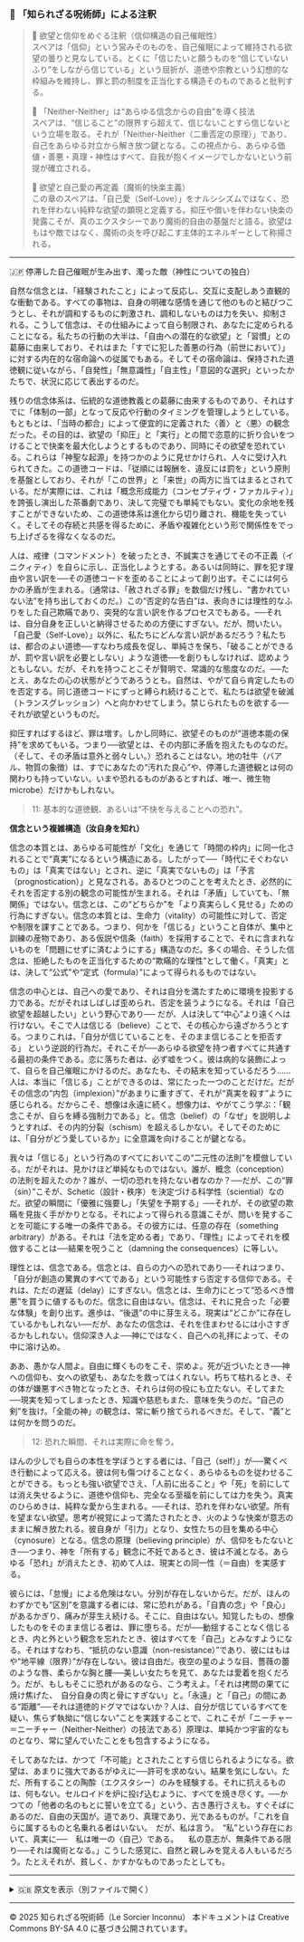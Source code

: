 ### 🐌 「知られざる呪術師」による注釈

>🔶 欲望と信仰をめぐる注釈（信仰構造の自己催眠性）<br>
スペアは「信仰」という営みそのものを、自己催眠によって維持される欲望の曇りと見なしている。とくに「信じたいと願うものを“信じていないふり”をしながら信じている」という屈折が、道徳や宗教という幻想的な枠組みを維持し、罪と罰の制度を正当化する構造そのものであると批判する。
>
>🔶 「Neither-Neither」は“あらゆる信念からの自由”を導く技法<br>
スペアは、“信じること”の限界すら超えて、信じないことすら信じないという立場を取る。それが「Neither-Neither（二重否定の原理）」であり、自己をあらゆる対立から解き放つ鍵となる。この視点から、あらゆる価値・善悪・真理・神性はすべて、自我が抱くイメージでしかないという前提が確立される。
>
>🔶 欲望と自己愛の再定義（魔術的快楽主義）<br>
この章のスペアは、「自己愛（Self-Love）」をナルシシズムではなく、恐れを伴わない純粋な欲望の顕現と定義する。抑圧や償いを伴わない快楽の発露こそが、真のエクスタシーであり魔術的自由の基盤だと語る。欲望はもはや敵ではなく、魔術の炎を呼び起こす主体的エネルギーとして称揚される。

---

🇯🇵 停滞した自己催眠が生み出す、濁った敵（神性についての独白）

自然な信念とは、「経験されたこと」によって反応し、交互に支配しあう直観的な衝動である。すべての事物は、自身の明確な感情を通じて他のものと結びつこうとし、それが調和するものに刺激され、調和しないものは力を失い、抑制される。こうして信念は、その仕組みによって自ら制限され、あなたに定められることになる。私たちの行動の大半は、「自由への潜在的な欲望」と「習慣」との葛藤に由来しており、それはまた「すでに犯した善悪の行為（前世において）」に対する内在的な宿命論への従属でもある。そしてその宿命論は、保持された道徳観に従いながら、「自発性」「無意識性」「自主性」「意図的な選択」といったかたちで、状況に応じて表出するのだ。

残りの信念体系は、伝統的な道徳教義との葛藤に由来するものであり、それはすでに「体制の一部」となって反応や行動のタイミングを管理しようとしている。もともとは、「当時の都合」によって便宜的に定義された〈善〉と〈悪〉の観念だった。その目的は、欲望の「抑圧」と「実行」との間で恣意的に折り合いをつけることで快楽を最大化しようとするものであり、同時にその欲望を恐れている。これらは「神聖な起源」を持つかのように見せかけられ、人々に受け入れられてきた。この道徳コードは、「従順には報酬を、違反には罰を」という原則を基盤としており、それが「この世界」と「来世」の両方に当てはまるとされている。だが実際には、これは「概念形成能力（コンセプティヴ・ファカルティ）」を誇張し演出した茶番劇であり、決して完璧でも単純でもない。変化の余地を残すことができないため、この道徳体系は進化から切り離され、機能を失っていく。そしてその存続と共感を得るために、矛盾や複雑化という形で関係性をでっち上げざるを得なくなるのだ。

人は、戒律（コマンドメント）を破ったとき、不誠実さを通じてその不正義（イニクィティ）を自らに示し、正当化しようとする。あるいは同時に、罪を犯す理由や言い訳を──その道徳コードを歪めることによって創り出す。そこには何らかの矛盾が生まれる。（通常は、「赦されざる罪」を数個だけ残し、“書かれていない法”を持ち出しておくのだ。）この“否定的な告白”は、表向きには理性的なふりをした自己欺瞞であり、突発的な言い訳を作るプロセスでもある。──それは、自分自身を正しいと納得させるための方便にすぎない。だが、問いたい。「自己愛（Self-Love）」以外に、私たちにどんな言い訳があるだろう？私たちは、都合のよい道徳──すなわち成長を促し、単純さを保ち、「破ることができるが、罰や言い訳を必要としない」ような道徳──を創りもしなければ、認めようともしない。だが、それを持つことこそが賢明で、常識的な態度なのだ。──たとえ、あなたの心の状態がどうであろうとも。自然は、やがて自ら肯定したものを否定する。同じ道徳コードにずっと縛られ続けることで、私たちは欲望を破滅（トランスグレッション）へと向かわせてしまう。禁じられたものを欲する──それが欲望というものだ。

抑圧すればするほど、罪は増す。しかし同時に、欲望そのものが“道徳本能の保持”を求めてもいる。つまり──欲望とは、その内部に矛盾を抱えたものなのだ。（そして、その矛盾は意外と弱々しい。）恐れることはない。地の牡牛（バアル、物質の象徴）は、すでにあなたの“汚れた良心”や、停滞した道徳観とは何の関わりも持っていない。いまや恐れるものがあるとすれば、唯一、微生物microbe）だけかもしれない。

>11: 基本的な道徳観、あるいは“不快を与えることへの恐れ”。

**信念という複雑構造（汝自身を知れ）**

信念の本質とは、あらゆる可能性が「文化」を通じて「時間の枠内」に同一化されることで“真実”になるという構造にある。したがって──「時代にそぐわないもの」は「真実ではない」とされ、逆に「真実でないもの」は「予言（prognostication）」と見なされる。あるひとつのことを考えたとき、必然的にそれを否定する別の観念の可能性が生まれる。それは「矛盾」していても、「無関係」ではない。信念とは、この“どちらか”を「より真実らしく見せる」ための行為にすぎない。信念の本質とは、生命力（vitality）の可能性に対して、否定や制限を課すことである。つまり、何かを「信じる」ということ自体が、集中と訓練の産物であり、ある仮説や信条（faith）を採用することで、それに含まれないものを「問題にせずに済むようにする」構造なのだ。多くの場合、そうした信念は、拒絶したものを正当化するための“欺瞞的な理性”として働く。「真実」とは、決して“公式”や“定式（formula）”によって得られるものではない。

信念の中心とは、自己への愛であり、それは自分を満たすために環境を投影する力である。だがそれはしばしば歪められ、否定を装うようになる。それは「自己欲望を超越したい」という野心であり──
だが、人は決して“中心”より遠くへは行けない。そこで人は信じる（believe）ことで、その核心から遠ざかろうとする。つまりこれは、「自分が信じていることを、そのまま信じることを拒否する」
という逆説的行為だ。それこそが──あらゆる欲望を持つ者すべてに共通する最初の条件である。恋に落ちた者は、必ず嘘をつく。彼は病的な装飾によって、自らを自己催眠にかけるのだ。あなたも、その結末を知っているだろう……人は、本当に「信じる」ことができるのは、常にたった一つのことだけだ。だがその信念の“内包（implexion）”があまりに重すぎて、それが“真実を殺す”ように感じられる。だからこそ、想像は永遠に続く。想像力は、やがてこう学ぶ：「観念こそが、自らを縛る強制力である」と。信念（belief）の「なぜ」を説明しようとすれば、その内的分裂（schism）を超えるしかない。そしてそのためには、「自分がどう愛しているか」に全意識を向けることが鍵となる。

我々は「信じる」という行為のすべてにおいてこの“二元性の法則”を模倣している。だがそれは、見かけほど単純なものではない。誰が、概念（conception）の法則を超えたのか？誰が、一切の恐れを持たない者なのか？──だが、この“罪（sin）”こそが、Schetic（設計・秩序）を決定づける科学性（sciential）なのだ。欲望の瞬間に「優雅に強要し」「失望を予期する」──それが、その欲望の欺瞞を見抜く手がかりとなる。それによって得られる意識こそが、問いを発することを可能にする唯一の条件である。その彼方には、任意の存在（something arbitrary）がある。それは「法を定める者」であり、「理性」によってそれを模倣することは──結果を呪うこと（damning the consequences）に等しい。

理性とは、信念である。信念とは、自らの力への恐れであり──それはつまり、「自分が創造の驚異のすべてである」という可能性すら否定する信仰である。それは、ただの遅延（delay）にすぎない。信念とは、生命力にとって“恐るべき憎悪”を買うに値するものだ。信念に自由はない。信念は、それに見合った「必要な体験」を創り出す。進歩は、“後退”の中に芽生える。現実は“どこか”に存在しているかもしれない──だが、あなたの信念は、それを住まわせるには小さすぎるかもしれない。信仰深き人よ──神にではなく、自己への礼拝によって、その中に溶け込め。

ああ、愚かな人間よ。自由に輝くものをこそ、崇めよ。死が近づいたとき──神への信仰も、女への欲望も、あなたを救ってはくれない。朽ちて枯れるとき、その体が嫌悪すべき物となったとき、それらは何の役にも立たない。そしてまた──現実を知ってしまったとき、知識や慈悲もまた、意味を失うのだ。“自己の剣”を抜け。「全能の神」の観念は、常に斬り捨てられるべきだ。そして、“義”とは何かを問うのだ。

>12: 恐れた瞬間、それは実際に命を奪う。

ほんの少しでも自らの本性を学ぼうとする者には、「自己（self）」が──驚くべき行動によって応える。彼は何も傷つけることなく、あらゆるものを従わせることができる。もっとも強い欲望でさえ、「人前に出ること」や「死」を前にしては消え失せるように、道徳や信仰も、完全なる至福を前にしては力を失う。真実のひらめきは、純粋な愛から生まれる。──それは、恐れを伴わない欲望。所有を望まない欲望。思考が視覚によって満たされたとき、火のような快楽が意志のままに解き放たれる。彼自身が「引力」となり、女性たちの目を集める中心（cynosure）となる。信念の原理（believing principle）が、信仰をもたないとき──つまり、神を「所有する」観念に不妊であるとき、彼は不滅となる。あらゆる「恐れ」が消えたとき、初めて人は、現実との同一性（＝自由）を実感する。

彼らには、「怠慢」による危険はない。分別が存在しないからだ。だが、ほんのわずかでも“区別”を意識する者には、常に恐れがある。「自責の念」や「良心」があるかぎり、痛みが芽生え続ける。そこに、自由はない。知覚したもの、想像したものをそのまま信じる者は、罪に堕ちる。だが──動揺することなく信じるとき、内と外という観念を忘れたとき、彼はすべてを「自己」とみなすようになる。それはすなわち、“抵抗のない意識（non-resistance）”であり、彼にはもはや“地平線（限界）”が存在しない。彼は自由だ。夜空の星のような目、薔薇の蕾のような唇、柔らかな胸と腰──美しい女たちを見て、あなたは愛着を抱くだろう。だが、もしもそこに恐れがあるのなら、こう考えよ。「それは拷問の果てに焼け焦げた、　自分自身の肉と骨にすぎない」と。「永遠」と「自己」の間にある“距離”──それは道徳的ドグマではないか？人は、自分が信じているすべてを疑い、焦らず執拗に“信じない”ことを実践することで、これこそが「ニーチャー＝ニーチャー（Neither-Neither）の技法である）原理は、単純かつ宇宙的なものとなり、常に望んでいたことをも包含するようになる。

そしてあなたは、かつて「不可能」とされたことすら信じられるようになる。欲望は、あまりに強大であるがゆえに──許可を求めない。結果を気にしない。ただ、所有することの陶酔（エクスタシー）のみを経験する。それに抗えるものは、何もない。セルロイドを炉に投げ込むように、すべてを焼き尽くす。──かつての「他者の名のもとに誓いを立てる」という、古き愚行さえも。すぐそばにあるのだ、自由の天国が。道であり、真理であり、光であるものが。「これを自らに属するものと名乗れる者はいない。　だが、私は言う。　“私”という存在において、真実に──　私は唯一の〈自己〉である。
　私の意志が、無条件である限り──それは魔術となる。」こうした感覚に、自然と親しみを覚える人もいるだろう。たとえそれが、貧しく、かすかなものであったとしても。

---

<details>
<summary>🇬🇧 原文を表示（別ファイルで開く）</summary>

🔗 [原文を読む 06_soliloquy_on_godhead_en.md](06_soliloqui_on_godhead_en.md)

</details>

---

© 2025 知られざる呪術師（Le Sorcier Inconnu）
本ドキュメントは Creative Commons BY-SA 4.0 に基づき公開されています。


